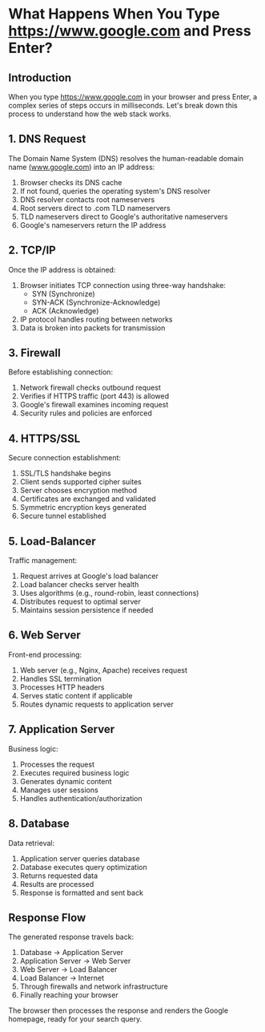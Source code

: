 # What Happens When You Type https://www.google.com and Press Enter?

## Introduction
When you type https://www.google.com in your browser and press Enter, a complex series of steps occurs in milliseconds. Let's break down this process to understand how the web stack works.

## 1. DNS Request
The Domain Name System (DNS) resolves the human-readable domain name (www.google.com) into an IP address:

1. Browser checks its DNS cache
2. If not found, queries the operating system's DNS resolver
3. DNS resolver contacts root nameservers
4. Root servers direct to .com TLD nameservers
5. TLD nameservers direct to Google's authoritative nameservers
6. Google's nameservers return the IP address

## 2. TCP/IP
Once the IP address is obtained:

1. Browser initiates TCP connection using three-way handshake:
   - SYN (Synchronize)
   - SYN-ACK (Synchronize-Acknowledge)
   - ACK (Acknowledge)
2. IP protocol handles routing between networks
3. Data is broken into packets for transmission

## 3. Firewall
Before establishing connection:

1. Network firewall checks outbound request
2. Verifies if HTTPS traffic (port 443) is allowed
3. Google's firewall examines incoming request
4. Security rules and policies are enforced

## 4. HTTPS/SSL
Secure connection establishment:

1. SSL/TLS handshake begins
2. Client sends supported cipher suites
3. Server chooses encryption method
4. Certificates are exchanged and validated
5. Symmetric encryption keys generated
6. Secure tunnel established

## 5. Load-Balancer
Traffic management:

1. Request arrives at Google's load balancer
2. Load balancer checks server health
3. Uses algorithms (e.g., round-robin, least connections)
4. Distributes request to optimal server
5. Maintains session persistence if needed

## 6. Web Server
Front-end processing:

1. Web server (e.g., Nginx, Apache) receives request
2. Handles SSL termination
3. Processes HTTP headers
4. Serves static content if applicable
5. Routes dynamic requests to application server

## 7. Application Server
Business logic:

1. Processes the request
2. Executes required business logic
3. Generates dynamic content
4. Manages user sessions
5. Handles authentication/authorization

## 8. Database
Data retrieval:

1. Application server queries database
2. Database executes query optimization
3. Returns requested data
4. Results are processed
5. Response is formatted and sent back

## Response Flow
The generated response travels back:

1. Database → Application Server
2. Application Server → Web Server
3. Web Server → Load Balancer
4. Load Balancer → Internet
5. Through firewalls and network infrastructure
6. Finally reaching your browser

The browser then processes the response and renders the Google homepage, ready for your search query.